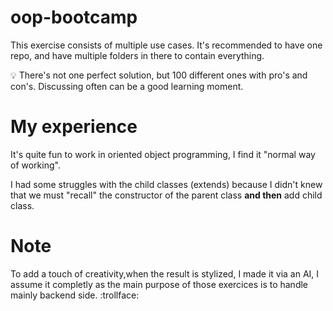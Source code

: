 # oop-bootcamp
This exercise consists of multiple use cases. It's recommended to have one repo, and have multiple folders in there to contain everything. 

💡 There's not one perfect solution, but 100 different ones with pro's and con's. Discussing often can be a good learning moment.

# My experience

It's quite fun to work in oriented object programming, I find it "normal way of working".

I had some struggles with the child classes (extends) because I didn't knew that we must "recall" the constructor of the parent class **and then** add child class.


# Note

To add a touch of creativity,when the result is stylized, I made it via an AI, I assume it completly as the main purpose of those exercices is to handle mainly backend side. :trollface:

